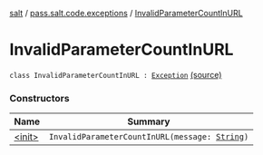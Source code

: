 [salt](../../index.md) / [pass.salt.code.exceptions](../index.md) / [InvalidParameterCountInURL](./index.md)

# InvalidParameterCountInURL

`class InvalidParameterCountInURL : `[`Exception`](https://docs.oracle.com/javase/6/docs/api/java/lang/Exception.html) [(source)](https://github.com/kurbaniec-tgm/salt/tree/master/code/exceptions/Exceptions.kt#L27)

### Constructors

| Name | Summary |
|---|---|
| [&lt;init&gt;](-init-.md) | `InvalidParameterCountInURL(message: `[`String`](https://kotlinlang.org/api/latest/jvm/stdlib/kotlin/-string/index.html)`)` |
